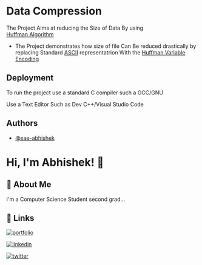 
# Data Compression

The Project Aims at reducing the Size of Data By using  
[Huffman Algorithm](https://en.wikipedia.org/wiki/Huffman_coding)

- The Project demonstrates how  size of file Can Be reduced drastically by replacing Standard [ASCII](https://en.wikipedia.org/wiki/ASCII) representatrion With the [Huffman Variable Encoding](https://www.programiz.com/dsa/huffman-coding)


## Deployment

To run the project use a standard C compiler such a GCC/GNU

Use a Text Editor Such as Dev C++/Visual Studio Code



## Authors

- [@xae-abhishek](https://github.com/Xae-Abhishek)


# Hi, I'm Abhishek! 👋


## 🚀 About Me
I'm a Computer Science Student second grad...
## 🔗 Links
[![portfolio](https://img.shields.io/badge/my_portfolio-000?style=for-the-badge&logo=ko-fi&logoColor=white)](https://github.com/Xae-Abhishek?tab=repositories)

[![linkedin](https://img.shields.io/badge/linkedin-0A66C2?style=for-the-badge&logo=linkedin&logoColor=white)](https://www.linkedin.com/in/xaeabhishek/)

[![twitter](https://img.shields.io/badge/twitter-1DA1F2?style=for-the-badge&logo=twitter&logoColor=white)](https://twitter.com/xaeabhishek)

